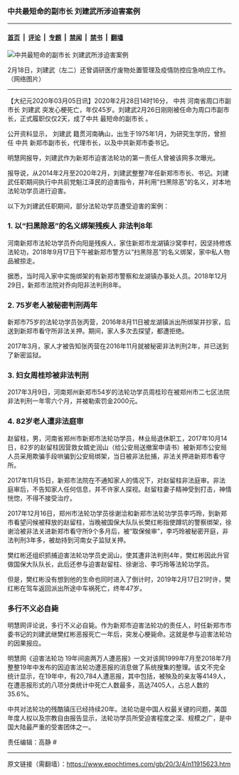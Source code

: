 ### 中共最短命的副市长 刘建武所涉迫害案例

---

#### [首页](../../../..?n11915623) &nbsp;|&nbsp; [评论](../../../../../epoch-comment?n11915623) &nbsp;|&nbsp; [专题](../../../../../epoch-special?n11915623) &nbsp;|&nbsp; [禁闻](../../../../../epoch-news?n11915623) &nbsp;|&nbsp; [禁书](../../../../../books?n11915623) &nbsp;|&nbsp; [翻墙](https://github.com/gfw-breaker/nogfw/blob/master/README.md?n11915623)


<div><img alt="中共最短命的副市长 刘建武所涉迫害案例" class="attachment-djy_600_400 size-djy_600_400 wp-post-image" src="https://i.epochtimes.com/assets/uploads/2020/03/Untitled-17-600x400.jpg"/>
<div class="caption">
 <p>
  2月18日，刘建武（左二）还曾调研医疗废物处置管理及疫情防控应急响应工作。（网络图片）
 </p>
</div></div><hr/><div class="post_content" id="artbody" itemprop="articleBody">
 <!-- article content begin -->
 <p>
  【大纪元2020年03月05日讯】2020年2月28日14时16分，
  <ok href="https://www.epochtimes.com/gb/tag/%E4%B8%AD%E5%85%B1.html">
   中共
  </ok>
  河南省周口市副市长
  <ok href="https://www.epochtimes.com/gb/tag/%E5%88%98%E5%BB%BA%E6%AD%A6.html">
   刘建武
  </ok>
  突发心梗死亡，年仅45岁。刘建武2月26日刚刚被任命为周口市副市长，正式履职仅仅2天，成了中共
  <ok href="https://www.epochtimes.com/gb/tag/%E6%9C%80%E7%9F%AD%E5%91%BD%E7%9A%84%E5%89%AF%E5%B8%82%E9%95%BF.html">
   最短命的副市长
  </ok>
  。
 </p>
 <p>
  公开资料显示，
  <ok href="https://www.epochtimes.com/gb/tag/%E5%88%98%E5%BB%BA%E6%AD%A6.html">
   刘建武
  </ok>
  籍贯河南确山，出生于1975年1月，为研究生学历，曾担任
  <ok href="https://www.epochtimes.com/gb/tag/%E4%B8%AD%E5%85%B1.html">
   中共
  </ok>
  新郑市副市长，代理市长，以及中共新郑市委书记。
 </p>
 <p>
  明慧网报导，刘建武作为新郑市迫害法轮功的第一责任人曾被该网多次曝光。
 </p>
 <p>
  报导说，从2014年2月至2020年2月，刘建武整整7年任新郑市市长、书记。刘建武任职期间执行中共前党魁江泽民的迫害指令，并利用“扫黑除恶”的名义，对本地法轮功学员进行迫害。
 </p>
 <p>
  以下为刘建武任职期间，部分法轮功学员遭受迫害的案例：
 </p>
 <h3>
  1. 以“扫黑除恶”的名义绑架残疾人 非法判8年
 </h3>
 <p>
  河南新郑市法轮功学员乔向阳是残疾人，家住新郑市龙湖镇沙窝李村，因坚持修炼法轮功，2018年9月17日下午被新郑市警方以“扫黑除恶”的名义绑架，家中私人物品被掠走。
 </p>
 <p>
  据悉，当时闯入家中实施绑架的有新郑市警察和龙湖镇办事处人员。2018年12月29日，新郑市法院对乔向阳非法判刑8年。
 </p>
 <h3>
  2. 75岁老人被秘密判刑两年
 </h3>
 <p>
  新郑市75岁的法轮功学员张丙营，2016年8月11日被龙湖镇派出所绑架并抄家，后送到新郑市看守所非法关押。期间，家人多次去探望，都遭拒绝。
 </p>
 <p>
  2017年3月，家人才被告知张丙营在2016年11月就被秘密非法判刑2年，并已送到了新密监狱。
 </p>
 <h3>
  3. 妇女周桂珍被非法判刑
 </h3>
 <p>
  2017年3月9日，河南郑州新郑市54岁的法轮功学员周桂珍在被郑州市二七区法院非法判刑一年零六个月，并被勒索罚金2000元。
 </p>
 <h3>
  4. 82岁老人遭非法庭审
 </h3>
 <p>
  赵留柱，男，河南省郑州市新郑市法轮功学员，林业局退休职工，2017年10月14日，82岁的赵留柱因营救女婿史润山（给公安局送撤案申请书）被新郑市公安局人员采用欺骗手段哄骗到公安局绑架，当日被非法批捕，非法关押进新郑市看守所。
 </p>
 <p>
  2017年11月15日，新郑市法院在不通知家人的情况下，对赵留柱非法庭审。非法庭审后，不告知家人任何信息，并不许家人探视。赵留柱妻子精神受到打击，神情恍惚，不得不接受治疗。
 </p>
 <p>
  2017年12月16日，郑州市法轮功学员徐谢洽和新郑市法轮功学员李巧玲，到新郑市看望问候被释放的赵留柱，当晚被国保大队队长樊红彬指使蹲坑的警察绑架，徐谢洽被非法关进新郑市看守所9个多月后，被“取保候审”，李巧玲被秘密开庭，非法判刑3年多，被劫持到河南女子监狱关押。
 </p>
 <p>
  樊红彬还组织抓捕迫害法轮功学员史润山，使其遭非法判刑4年，樊红彬因此升官做国保大队队长，此后还参与迫害赵留柱、徐谢洽、李巧玲等法轮功学员。
 </p>
 <p>
  但是，樊红彬没有想到他的生命也同时进入了倒计时，2019年2月17日21时许，樊红彬在驾车返回派出所途中车祸死亡，终年47岁。
 </p>
 <h3>
  多行不义必自毙
 </h3>
 <p>
  明慧网评论说，多行不义必自毙。作为新郑市迫害法轮功的责任人，时任新郑市市委书记的刘建武继樊红彬恶报死亡一年后，突发心梗毙命。这就是参与迫害法轮功的因果报应。
 </p>
 <p>
  明慧网《迫害法轮功 19年间逾两万人遭恶报》一文对该网1999年7月至2018年7月整整19年中发布的因迫害法轮功遭恶报的消息做了系统搜集的整理。该文不完全统计显示，在19年中，有20,784人遭恶报，其中包括，被殃及的亲友等4149人，在遭恶报形式的八项分类统计中死亡人数最多，高达7405人，占总人数的35.6%。
 </p>
 <p>
  中共对法轮功的残酷镇压已经持续20年。法轮功是中国人权最关键的问题，美国年度人权以及宗教自由报告显示，法轮功学员所受迫害程度之深、规模之广，是中国大陆最严重的受害团体之一。
 </p>
 <p>
  责任编辑：高静 #
 </p>
 <!-- article content end -->
 <div id="below_article_ad">
 </div>
</div>


---

原文链接（需翻墙）：https://www.epochtimes.com/gb/20/3/4/n11915623.htm